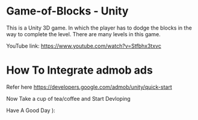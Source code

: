 # Game-of-Blocks - Unity
This is a Unity 3D game. In which the player has to dodge the blocks in the way to complete the level. There are many levels in this game.

YouTube link: https://www.youtube.com/watch?v=Stfbhx3txvc

# How To Integrate admob ads
Refer here https://developers.google.com/admob/unity/quick-start

Now Take a cup of tea/coffee and Start Devloping

Have A Good Day ):

